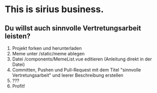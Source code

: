 # This is sirius business.

## Du willst auch sinnvolle Vertretungsarbeit leisten?
1. Projekt forken und herunterladen
1. Meme unter /static/meme ablegen
1. Datei /components/MemeList.vue editieren (Anleitung direkt in der Datei)
1. Committen, Pushen und Pull-Request mit dem Titel "sinnvolle Vertretungsarbeit" und leerer Beschreibung erstellen
1. ???
1. Profit!